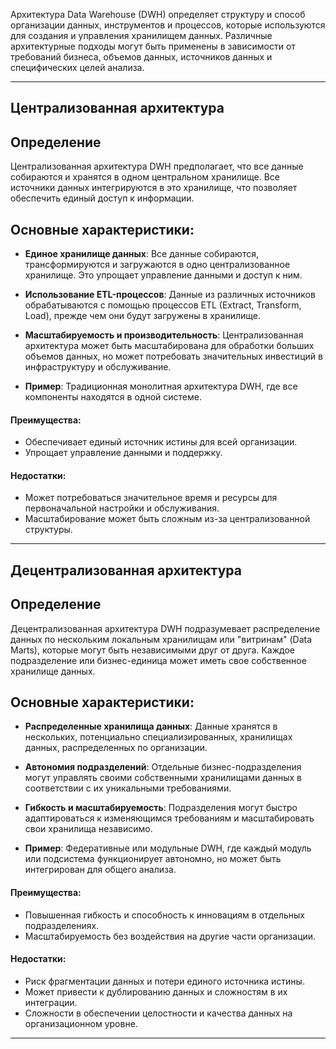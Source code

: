
Архитектура Data Warehouse (DWH) определяет структуру и способ организации данных, инструментов и процессов, которые используются для создания и управления хранилищем данных. Различные архитектурные подходы могут быть применены в зависимости от требований бизнеса, объемов данных, источников данных и специфических целей анализа. 

---

## Централизованная архитектура

## Определение

Централизованная архитектура DWH предполагает, что все данные собираются и хранятся в одном центральном хранилище. Все источники данных интегрируются в это хранилище, что позволяет обеспечить единый доступ к информации.

## Основные характеристики:

- **Единое хранилище данных**: Все данные собираются, трансформируются и загружаются в одно централизованное хранилище. Это упрощает управление данными и доступ к ним.

- **Использование ETL-процессов**: Данные из различных источников обрабатываются с помощью процессов ETL (Extract, Transform, Load), прежде чем они будут загружены в хранилище.

- **Масштабируемость и производительность**: Централизованная архитектура может быть масштабирована для обработки больших объемов данных, но может потребовать значительных инвестиций в инфраструктуру и обслуживание.

- **Пример**: Традиционная монолитная архитектура DWH, где все компоненты находятся в одной системе.

#### Преимущества:

- Обеспечивает единый источник истины для всей организации.
- Упрощает управление данными и поддержку.

#### Недостатки:

- Может потребоваться значительное время и ресурсы для первоначальной настройки и обслуживания.
- Масштабирование может быть сложным из-за централизованной структуры.

---

## Децентрализованная архитектура

## Определение

Децентрализованная архитектура DWH подразумевает распределение данных по нескольким локальным хранилищам или "витринам" (Data Marts), которые могут быть независимыми друг от друга. Каждое подразделение или бизнес-единица может иметь свое собственное хранилище данных.

## Основные характеристики:

- **Распределенные хранилища данных**: Данные хранятся в нескольких, потенциально специализированных, хранилищах данных, распределенных по организации.

- **Автономия подразделений**: Отдельные бизнес-подразделения могут управлять своими собственными хранилищами данных в соответствии с их уникальными требованиями.

- **Гибкость и масштабируемость**: Подразделения могут быстро адаптироваться к изменяющимся требованиям и масштабировать свои хранилища независимо.

- **Пример**: Федеративные или модульные DWH, где каждый модуль или подсистема функционирует автономно, но может быть интегрирован для общего анализа.

#### Преимущества:

- Повышенная гибкость и способность к инновациям в отдельных подразделениях.
- Масштабируемость без воздействия на другие части организации.

#### Недостатки:

- Риск фрагментации данных и потери единого источника истины.
- Может привести к дублированию данных и сложностям в их интеграции.
- Сложности в обеспечении целостности и качества данных на организационном уровне.
---

